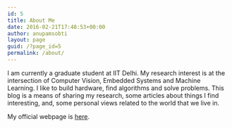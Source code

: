 ```yaml
---
id: 5
title: About Me
date: 2016-02-21T17:48:53+00:00
author: anupamsobti
layout: page
guid: /?page_id=5
permalink: /about/
---
```

I am currently a graduate student at IIT Delhi. My research interest is at the intersection of Computer Vision, Embedded Systems and Machine Learning. I like to build hardware, find algorithms and solve problems.
This blog is a means of sharing my research, some articles about things I find interesting, and, some personal views related to the world that we live in. 

My official webpage is [here](http://www.cse.iitd.ac.in/~anupam/).
